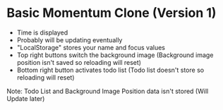 # Basic Momentum Clone (Version 1)

- Time is displayed
- Probably will be updating eventually
- "LocalStorage" stores your name and focus values
- Top right buttons switch the background image (Background image position isn't saved so reloading will reset)
- Bottom right button activates todo list (Todo list doesn't store so reloading will reset)

Note: Todo List and Background Image Position data isn't stored (Will Update later)
